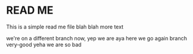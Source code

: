 # READ ME

This is a simple read me file
blah blah
more text


we're on a different branch now, yep we are aya
here we go again
branch very-good
yeha we are so bad
